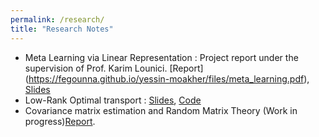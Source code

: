 ```yaml
---
permalink: /research/
title: "Research Notes"
---
```



- Meta Learning via Linear Representation : Project report under the supervision of Prof. Karim Lounici. [Report] (https://fegounna.github.io/yessin-moakher/files/meta_learning.pdf), [Slides](https://fegounna.github.io/yessin-moakher/files/meta_learning_slides.pdf)
- Low-Rank Optimal transport : [Slides](https://fegounna.github.io/yessin-moakher/files/OT.pdf), [Code](https://github.com/fegounna/POT/tree/low-rank-via-factor-relaxation)
- Covariance matrix estimation and Random Matrix Theory (Work in progress)[Report](https://fegounna.github.io/yessin-moakher/files/RMT.pdf).



